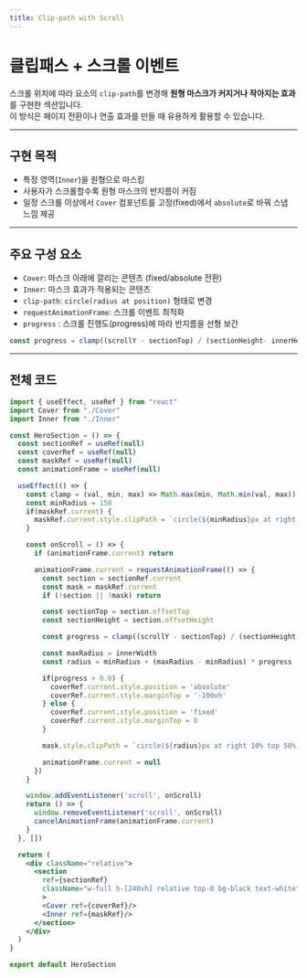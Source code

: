 ```yaml
---
title: Clip-path with Scroll
---
```



# 클립패스 + 스크롤 이벤트

스크롤 위치에 따라 요소의 `clip-path`를 변경해 **원형 마스크가 커지거나 작아지는 효과**를 구현한 섹션입니다.  
이 방식은 페이지 전환이나 연출 효과를 만들 때 유용하게 활용할 수 있습니다.

---

## 구현 목적

- 특정 영역(`Inner`)을 원형으로 마스킹
- 사용자가 스크롤할수록 원형 마스크의 반지름이 커짐
- 일정 스크롤 이상에서 `Cover` 컴포넌트를 고정(fixed)에서 `absolute`로 바꿔 스냅 느낌 제공

---

## 주요 구성 요소

- `Cover`: 마스크 아래에 깔리는 콘텐츠 (fixed/absolute 전환)
- `Inner`: 마스크 효과가 적용되는 콘텐츠
- `clip-path`: `circle(radius at position)` 형태로 변경
- `requestAnimationFrame`: 스크롤 이벤트 최적화
- `progress` : 스크롤 진행도(progress)에 따라 반지름을 선형 보간
```jsx
const progress = clamp((scrollY - sectionTop) / (sectionHeight- innerHeight), 0, 1)
```

---

## 전체 코드

```jsx
import { useEffect, useRef } from "react"
import Cover from "./Cover"
import Inner from "./Inner"

const HeroSection = () => {
  const sectionRef = useRef(null)
  const coverRef = useRef(null)
  const maskRef = useRef(null)
  const animationFrame = useRef(null)

  useEffect(() => {
    const clamp = (val, min, max) => Math.max(min, Math.min(val, max))
    const minRadius = 150
    if(maskRef.current) {
      maskRef.current.style.clipPath = `circle(${minRadius}px at right 10% top 50%)`
    }

    const onScroll = () => {
      if (animationFrame.current) return

      animationFrame.current = requestAnimationFrame(() => {
        const section = sectionRef.current
        const mask = maskRef.current
        if (!section || !mask) return

        const sectionTop = section.offsetTop
        const sectionHeight = section.offsetHeight

        const progress = clamp((scrollY - sectionTop) / (sectionHeight- innerHeight), 0, 1)

        const maxRadius = innerWidth
        const radius = minRadius + (maxRadius - minRadius) * progress

        if(progress > 0.8) {
          coverRef.current.style.position = 'absolute'
          coverRef.current.style.marginTop = '-100vh'
        } else {
          coverRef.current.style.position = 'fixed'
          coverRef.current.style.marginTop = 0
        }

        mask.style.clipPath = `circle(${radius}px at right 10% top 50%)`

        animationFrame.current = null
      })
    }

    window.addEventListener('scroll', onScroll)
    return () => {
      window.removeEventListener('scroll', onScroll)
      cancelAnimationFrame(animationFrame.current)
    }
  }, [])

  return (
    <div className="relative">
      <section 
        ref={sectionRef} 
        className="w-full h-[240vh] relative top-0 bg-black text-white"
        >
        <Cover ref={coverRef}/>
        <Inner ref={maskRef}/>
      </section>
    </div>
  )
}

export default HeroSection
```